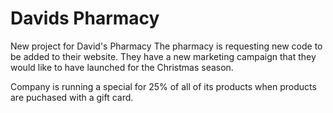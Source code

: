 # Davids Pharmacy
New project for David's Pharmacy
The pharmacy is requesting new code to be added to their website. They have a new marketing campaign that they would like to have launched for the Christmas season. 



Company is running a special for 25% of all of its products when products are puchased with a gift card. 
